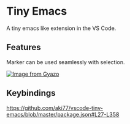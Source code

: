 # Tiny Emacs

A tiny emacs like extension in the VS Code.

## Features

Marker can be used seamlessly with selection.

[![Image from Gyazo](https://i.gyazo.com/ac5c243c767cdd944b3fe144e5febcb7.gif)](https://gyazo.com/ac5c243c767cdd944b3fe144e5febcb7)

## Keybindings

https://github.com/aki77/vscode-tiny-emacs/blob/master/package.json#L27-L358
